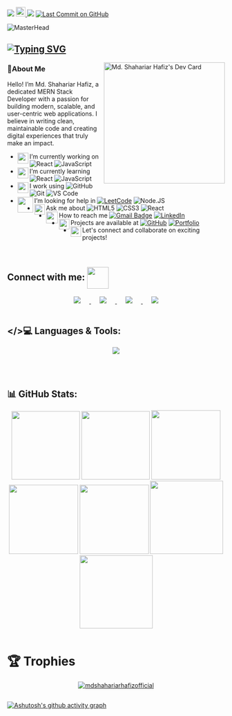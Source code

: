 ![](https://komarev.com/ghpvc/?username=mdshahariarhafizofficial&color=F59E0B&style=plastic&label=Profile+Views)
<a href="https://github.com/mdshahariarhafizofficial">
    <img src="https://img.shields.io/github/followers/mdshahariarhafizofficial?label=follow&style=social" height="22" title="Follow me" alt="GitHub">
</a>
![](https://visitor-badge.glitch.me/badge?page_id=mdshahariarhafizofficial.mdshahariarhafizofficial07&right_color=yellow&left_text=Visits)
[![Last Commit on GitHub](https://img.shields.io/badge/last%20commit-Pending-red)](https://github.com/mdshahariarhafizofficial) 

![MasterHead](https://repository-images.githubusercontent.com/588181932/e36ec678-7984-4cdd-8e4c-a3932772ff8e)

## [![Typing SVG](https://readme-typing-svg.herokuapp.com?font=Fira+Code&size=35&pause=600&color=FFA500&center=true&vCenter=true&width=1000&height=80&lines=Hi+👋,+I'm+Md.+Shahariar+Hafiz;A+MERN+STACK+WEB+DEVELOPER)](https://git.io/typing-svg)

<!-- DevCard Right Side -->
<!-- <a href="https://app.daily.dev/mdshahariarhafizofficial"><img align="right" src="https://api.daily.dev/devcards/v2/IXQGNp9js3DNgo0307NGO.png?type=default&r=puy" width="280" alt="Md. Shahariar Hafiz's Dev Card"/></a> -->
<a href="https://app.daily.dev/mdshahariarhafizofficial"><img align="right" src="https://api.daily.dev/devcards/v2/IXQGNp9js3DNgo0307NGO.png?type=default&r=xoj" width="280" alt="Md. Shahariar Hafiz's Dev Card"/></a>

### 💫About Me

Hello! I’m Md. Shahariar Hafiz, a dedicated MERN Stack Developer with a passion for building modern,
scalable, and user-centric web applications.
I believe in writing clean, maintainable code and creating digital experiences that truly make an impact.

- <img align='left' src="https://github.com/UjjwalSaini07/UjjwalSaini07/blob/main/Assets_Used/Gifs/Port_Laptop.gif?term=work&page=1&position=2&origin=search&related_id=17438221" width="25">I’m currently working on
![React](https://img.shields.io/badge/-React-3b2e5a?style=plastic&logo=react)
![JavaScript](https://img.shields.io/badge/-JavaScript-%23F7DF1C?style=plastic&logo=javascript&logoColor=000000&labelColor=%23F7DF1C&color=%23FFCE5A)
- <img align='left' src="https://github.com/UjjwalSaini07/UjjwalSaini07/blob/main/Assets_Used/Gifs/Port_EyeFlikiring.gif" width="25">I’m currently learning
![React](https://img.shields.io/badge/-React-3b2e5a?style=plastic&logo=react)
![JavaScript](https://img.shields.io/badge/-JavaScript-%23F7DF1C?style=plastic&logo=javascript&logoColor=000000&labelColor=%23F7DF1C&color=%23FFCE5A)
- <img align='left' src="https://github.com/UjjwalSaini07/UjjwalSaini07/blob/main/Assets_Used/Gifs/Port_AngerVolcano.gif" width="25">I work using
![GitHub](https://img.shields.io/badge/-GitHub-181717?style=plastic&logo=github)
![Git](https://img.shields.io/badge/-Git-black?style=plastic&logo=git)
![VS Code](https://img.shields.io/badge/-VSCode-%23007ACC?style=plastic&logo=visual-studio-code)
- <img align='left' src="https://github.com/UjjwalSaini07/UjjwalSaini07/blob/main/Assets_Used/Gifs/Port_HandShake.gif" width="36">I’m looking for help in
[![LeetCode](https://img.shields.io/badge/LeetCode-000000?style=flat-square&logo=LeetCode&logoColor=#d16c06)](https://leetcode.com/u/UjjwalSaini07/)
![Node.JS](https://img.shields.io/badge/-Node.JS-black?style=plastic&logo=Node.js)
- <img align='left' src="https://github.com/UjjwalSaini07/UjjwalSaini07/blob/main/Assets_Used/Gifs/Port_ShowingAnger.gif" width="24">Ask me about
![HTML5](https://img.shields.io/badge/-HTML5-%23E44D27?style=flat&logo=html5&logoColor=ffffff)
![CSS3](https://img.shields.io/badge/-CSS3-%231572B6?style=flat&logo=css3)
![React](https://img.shields.io/badge/-React-3b2e5a?style=plastic&logo=react)
- <img align='left' src="https://github.com/UjjwalSaini07/UjjwalSaini07/blob/main/Assets_Used/Gifs/Port_Msg.gif" width="27">How to reach me
[![Gmail Badge](https://img.shields.io/badge/-ShahariarHafiz-c14438?style=plastic&logo=Gmail&logoColor=white)](https://mail.google.com/mail/?view=cm&to=shahariar.works@gmail.com&su=Feedback&body=Hello,%20I%20would%20like%20to%20contact%20you.)
[![LinkedIn](https://img.shields.io/badge/LinkedIn-0A66C2?style=plastic&logo=linkedin&logoColor=white)](https://www.linkedin.com/in/)
- <img align='left' src="https://github.com/UjjwalSaini07/UjjwalSaini07/blob/main/Assets_Used/Gifs/Port_Laptop.gif" width="24">Projects are available at
  [![GitHub](https://img.shields.io/badge/github-%23121011.svg?style=flat-square&logo=github&logoColor=white)](https://github.com/mdshahariarhafizofficial)
  [![Portfolio](https://img.shields.io/badge/Portfolio-%23000000.svg?style=flat-square&logo=firefox&logoColor=#FF7139)](https://shahariar-hafiz.netlify.app/)
- <img align='left' src="https://github.com/UjjwalSaini07/UjjwalSaini07/blob/main/Assets_Used/Gifs/Port_ThumbUp.gif" width="24"> Let's connect and collaborate on exciting projects!



<!--
![](https://visitor-badge.glitch.me/badge?page_id=mdshahariarhafizofficial.mdshahariarhafizofficial07&right_color=yellow&left_text=Visits)
[![Last Commit on GitHub](https://img.shields.io/badge/last%20commit-Pending-red)](https://github.com/mdshahariarhafizofficial)
    <img src="https://img.shields.io/github/followers/mdshahariarhafizofficial?label=follow&style=social" height="22" title="Follow me" alt="GitHub">
</a> 

-->

<br>

## Connect with me: <img align='center' src="https://github.com/UjjwalSaini07/UjjwalSaini07/blob/main/Assets_Used/Gifs/Port_HandShake.gif" width="50">

<div align="center">

  <a href="https://discord.com/users/1111635073326923816" target="_blank">
    <img src="https://skillicons.dev/icons?i=discord" style="margin: 0 20px;" />
  </a>

  <a href="https://linkedin.com/in/devshahariarhafiz" target="_blank">
    <img src="https://skillicons.dev/icons?i=linkedin" style="margin: 0 20px;" />
  </a>

  <a href="mailto:shahariar.works@gmail.com" target="_blank">
    <img src="https://skillicons.dev/icons?i=gmail" style="margin: 0 20px;" />
  </a>

  <a href="https://wa.me/01748630374" target="_blank">
    <img src="https://skills.syvixor.com/api/icons?i=whatsapp" style="margin: 0 20px;" />
  </a>

</div>

<br>

## </>💻 Languages & Tools:

<div align="center">

<a href="#" target="_blank">
<!-- <img src="https://skillicons.dev/icons?i=html,css,javascript,bootstrap,react,nodejs,express,npm,materialui,tailwind,vite,mongodb,next,postman,java,py,wordpress,vercel,netlify,firebase,git,github,figma,vscode" /> -->
<img src="https://skills.syvixor.com/api/icons?i=html,css3,javascript,bootstrap,react,nodejs,express,npm,tailwind,vite,mongodb,nextjs,postman,java,python,wordpress,vercel,netlify,firebase,jwt,git,github,figma,vscode" />
</a>

</div>

<br><br>
## 📊 GitHub Stats:

<div align="center">

<img height="158em" src="https://github-profile-summary-cards.vercel.app/api/cards/profile-details?username=mdshahariarhafizofficial&theme=highcontrast">
<img height="158em" src="https://github-profile-summary-cards.vercel.app/api/cards/stats?username=mdshahariarhafizofficial&theme=highcontrast">
<img height="160em" src="https://github-profile-summary-cards.vercel.app/api/cards/repos-per-language?username=mdshahariarhafizofficial&theme=highcontrast">
<img height="160em" src="https://github-profile-summary-cards.vercel.app/api/cards/most-commit-language?username=mdshahariarhafizofficial&theme=highcontrast">
<img height="160em" src="https://github-profile-summary-cards.vercel.app/api/cards/productive-time?username=mdshahariarhafizofficial&theme=highcontrast&utcOffset=8">
<img height="169em" src="https://github-readme-stats.vercel.app/api?username=mdshahariarhafizofficial&theme=highcontrast&hide_border=false&include_all_commits=false&count_private=false">
<img height="169em" src="https://github-readme-streak-stats.herokuapp.com?user=mdshahariarhafizofficial&theme=highcontrast">

</div><br>


# 🏆 Trophies

<div align="center">
  <p align="center"> <a href="https://github.com/ryo-ma/github-profile-trophy"><img src="https://github-profile-trophy.vercel.app/?username=mdshahariarhafizofficial&theme=juicyfresh&no-bg=true&no-frame=true" alt="mdshahariarhafizofficial" /></a> </p>
</div>

## <div></div>

[![Ashutosh's github activity graph](https://github-readme-activity-graph.vercel.app/graph?username=mdshahariarhafizofficial&bg_color=000000&color=ffd500&line=fff700&point=ffffff&area=true&hide_border=true)](https://github.com/ashutosh00710/github-readme-activity-graph)
